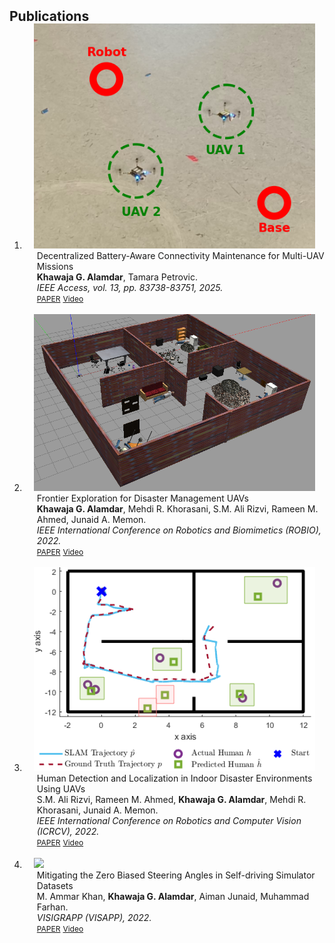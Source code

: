 <h2 id="publications" style="margin: 2px 0px -15px;">Publications</h2>

<div class="publications">
<ol class="bibliography">

<li>
<div class="pub-row">
  <div class="col-sm-3 abbr" style="position: relative;padding-right: 15px;padding-left: 15px;">
    <img src="assets/paper_imgs/p4.png" class="teaser img-fluid z-depth-1">
  </div>
  <div class="col-sm-9" style="position: relative;width: 100%;padding-right: 15px;padding-left: 20px;">
    <div class="title">Decentralized Battery-Aware Connectivity Maintenance for Multi-UAV Missions</div>
    <div class="author"><strong>Khawaja G. Alamdar</strong>, Tamara Petrovic.</div>
    <div class="periodical"><em>IEEE Access, vol. 13, pp. 83738-83751, 2025.</em></div>
    <div class="links">
      <a href="https://ieeexplore.ieee.org/document/11000322" class="btn btn-sm z-depth-0" role="button" target="_blank" style="font-size:12px;">PAPER</a>
      <a href="https://youtu.be/tqGPNUnDRPA?si=s8bMwylB_hNAyk-t" class="btn btn-sm z-depth-0" role="button" target="_blank" style="font-size:12px;">Video</a>
    </div>
  </div>
</div>
</li>

<br>

<li>
<div class="pub-row">
  <div class="col-sm-3 abbr" style="position: relative;padding-right: 15px;padding-left: 15px;">
    <img src="assets/paper_imgs/p3.png" class="teaser img-fluid z-depth-1">
  </div>
  <div class="col-sm-9" style="position: relative;width: 100%;padding-right: 15px;padding-left: 20px;">
    <div class="title">Frontier Exploration for Disaster Management UAVs</div>
    <div class="author"><strong>Khawaja G. Alamdar</strong>, Mehdi R. Khorasani, S.M. Ali Rizvi, Rameen M. Ahmed, Junaid A. Memon.</div>
    <div class="periodical"><em>IEEE International Conference on Robotics and Biomimetics (ROBIO), 2022.</em></div>
    <div class="links">
      <a href="https://ieeexplore.ieee.org/document/10011693" class="btn btn-sm z-depth-0" role="button" target="_blank" style="font-size:12px;">PAPER</a>
      <a href="https://www.youtube.com/watch?v=EyEW8sv9_-g" class="btn btn-sm z-depth-0" role="button" target="_blank" style="font-size:12px;">Video</a>
    </div>
  </div>
</div>
</li>

<br>

<li>
<div class="pub-row">
  <div class="col-sm-3 abbr" style="position: relative;padding-right: 15px;padding-left: 15px;">
    <img src="assets/paper_imgs/p2.png" class="teaser img-fluid z-depth-1">
  </div>
  <div class="col-sm-9" style="position: relative;width: 100%;padding-right: 15px;padding-left: 20px;">
    <div class="title">Human Detection and Localization in Indoor Disaster Environments Using UAVs</div>
    <div class="author">S.M. Ali Rizvi, Rameen M. Ahmed, <strong>Khawaja G. Alamdar</strong>, Mehdi R. Khorasani, Junaid A. Memon.</div>
    <div class="periodical"><em>IEEE International Conference on Robotics and Computer Vision (ICRCV), 2022.</em></div>
    <div class="links">
      <a href="https://ieeexplore.ieee.org/document/9953174" class="btn btn-sm z-depth-0" role="button" target="_blank" style="font-size:12px;">PAPER</a>
      <a href="https://www.youtube.com/watch?v=EyEW8sv9_-g" class="btn btn-sm z-depth-0" role="button" target="_blank" style="font-size:12px;">Video</a>
    </div>
  </div>
</div>
</li>

<br>

<li>
<div class="pub-row">
  <div class="col-sm-3 abbr" style="position: relative;padding-right: 15px;padding-left: 15px;">
    <img src="assets/paper_imgs/self-driving.gif" class="teaser img-fluid z-depth-1">
  </div>
  <div class="col-sm-9" style="position: relative;width: 100%;padding-right: 15px;padding-left: 20px;">
    <div class="title">Mitigating the Zero Biased Steering Angles in Self-driving Simulator Datasets</div>
    <div class="author">M. Ammar Khan, <strong>Khawaja G. Alamdar</strong>, Aiman Junaid, Muhammad Farhan.</div>
    <div class="periodical"><em>VISIGRAPP (VISAPP), 2022.</em></div>
    <div class="links">
      <a href="https://www.scitepress.org/PublicationsDetail.aspx?ID=2Sz4o9GCxpU=&t=1" class="btn btn-sm z-depth-0" role="button" target="_blank" style="font-size:12px;">PAPER</a>
      <a href="https://www.youtube.com/watch?v=cv-963rPr24" class="btn btn-sm z-depth-0" role="button" target="_blank" style="font-size:12px;">Video</a>
    </div>
  </div>
</div>
</li>

</ol>
</div>


